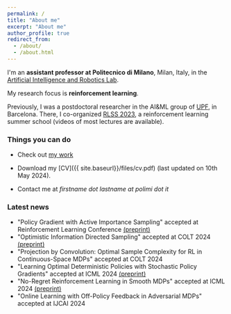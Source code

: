 ```yaml
---
permalink: /
title: "About me"
excerpt: "About me"
author_profile: true
redirect_from: 
  - /about/
  - /about.html
---
```


I'm an **assistant professor at Politecnico di Milano**, Milan, Italy, in the [Artificial Intelligence and Robotics Lab](https://rl.airlab.deib.polimi.it/).

My research focus is **reinforcement learning**.

Previously, I was a postdoctoral researcher in the AI&ML group of [UPF](https://www.upf.edu/web/ai-ml), in Barcelona.
There, I co-organized [RLSS 2023](https://rlsummerschool.com/), a reinforcement learning summer school (videos of most lectures are available).


### Things you can do
* Check out [my work](https://scholar.google.it/citations?user=A2WxZlsAAAAJ&hl=en)

* Download my [CV]({{ site.baseurl}}/files/cv.pdf) (last updated on 10th May 2024).

* Contact me at *firstname dot lastname at polimi dot it*

### Latest news
* "Policy Gradient with Active Importance Sampling" accepted at Reinforcement Learning Conference [(preprint)](https://arxiv.org/abs/2405.05630)
* "Optimistic Information Directed Sampling" accepted at COLT 2024 [(preprint)](https://arxiv.org/abs/2402.15411v1) 
* "Projection by Convolution: Optimal Sample Complexity for RL in Continuous-Space MDPs" accepted at COLT 2024
* "Learning Optimal Deterministic Policies with Stochastic Policy Gradients" accepted at ICML 2024 [(preprint)](https://arxiv.org/abs/2405.02235) 
* "No-Regret Reinforcement Learning in Smooth MDPs" accepted at ICML 2024 [(preprint)](https://arxiv.org/abs/2402.03792)
* "Online Learning with Off-Policy Feedback in Adversarial MDPs" accepted at IJCAI 2024 
